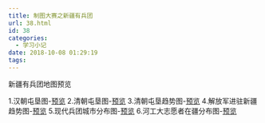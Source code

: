 ```yaml
---
title: 制图大赛之新疆有兵团
url: 38.html
id: 38
categories:
  - 学习小记
date: 2018-10-08 01:29:19
tags:
---
```


新疆有兵团地图预览

1.汉朝屯垦图-[预览](http://62.234.103.165:8090/iserver/services/map-XiYuTunKenShi-Han/rest/maps/%E8%A5%BF%E5%9F%9F%E5%B1%AF%E5%9E%A6%E5%8F%B2%C2%B7%E6%B1%89-%E5%85%A8%E5%9B%BD.leaflet) 2.清朝屯垦图-[预览](http://62.234.103.165:8090/iserver/services/map-XiYuTunKenShi----QingDai/rest/maps/%E8%A5%BF%E5%9F%9F%E5%B1%AF%E5%9E%A6%E5%8F%B2----%E6%B8%85%E4%BB%A3%E5%B1%AF%E5%9E%A6%E5%9C%B0%E5%8C%BA%E5%9B%BE.leaflet) 3.清朝屯垦趋势图-[预览](http://62.234.103.165:8090/iserver/services/map-XiYuTunKenShi----QingDai/rest/maps/%E8%A5%BF%E5%9F%9F%E5%B1%AF%E5%9E%A6%E5%8F%B2----%E6%B8%85%E4%BB%A3%E5%B1%AF%E5%9E%A6%E5%8F%91%E5%B1%95%E8%B6%8B%E5%8A%BF%E5%9B%BE.leaflet) 4.解放军进驻新疆趋势图-[预览](http://62.234.103.165:8090/iserver/services/map-XinJiangJiChuDiTu/rest/maps/%E8%A7%A3%E6%94%BE%E5%86%9B%E8%BF%9B%E5%86%9B%E6%96%B0%E7%96%86%E8%B6%8B%E5%8A%BF%E5%9B%BE.leaflet) 5.现代兵团城市分布图-[预览](http://62.234.103.165:8090/iserver/services/map-BingTuanChengShiFenBuTu/rest/maps/%E5%85%B5%E5%9B%A2%E5%9F%8E%E5%B8%82%E5%88%86%E5%B8%83%E5%9B%BE.leaflet) 6.河工大志愿者在疆分布图-[预览](http://62.234.103.165:8090/iserver/services/map-XinJiangJiChuDiTu/rest/maps/%E6%88%91%E6%A0%A1%E6%8F%B4%E7%96%86%E5%BF%97%E6%84%BF%E8%80%85%E5%88%86%E5%B8%83%E5%9B%BE.leaflet)